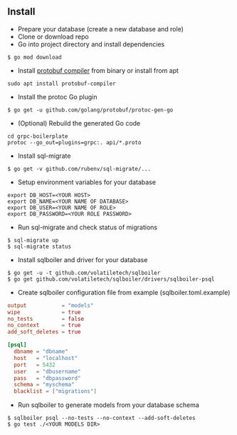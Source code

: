 ## Install
* Prepare your database (create a new database and role)
* Clone or download repo
* Go into project directory and install dependencies
```shell script
$ go mod download
```
* Install [protobuf compiler](https://github.com/google/protobuf/blob/master/README.md#protocol-compiler-installation) from binary or install from apt
```shell script
sudo apt install protobuf-compiler
```
* Install the protoc Go plugin
 ```shell script
 $ go get -u github.com/golang/protobuf/protoc-gen-go
 ```
* (Optional) Rebuild the generated Go code
```shell script
cd grpc-boilerplate
protoc --go_out=plugins=grpc:. api/*.proto
```
* Install sql-migrate
```shell script
$ go get -v github.com/rubenv/sql-migrate/...
```
* Setup environment variables for your database
```shell script
export DB_HOST=<YOUR HOST>
export DB_NAME=<YOUR NAME OF DATABASE>
export DB_USER=<YOUR NAME OF ROLE>
export DB_PASSWORD=<YOUR ROLE PASSWORD>
```
* Run sql-migrate and check status of migrations
```shell script
$ sql-migrate up
$ sql-migrate status
```
* Install sqlboiler and driver for your database
```shell script
$ go get -u -t github.com/volatiletech/sqlboiler
$ go get github.com/volatiletech/sqlboiler/drivers/sqlboiler-psql
```
* Create sqlboiler configuration file from example (sqlboiler.toml.example)
```toml
output           = "models"
wipe             = true
no_tests         = false
no_context       = true
add_soft_deletes = true

[psql]
  dbname = "dbname"
  host   = "localhost"
  port   = 5432
  user   = "dbusername"
  pass   = "dbpassword"
  schema = "myschema"
  blacklist = ["migrations"]
```
* Run sqlboiler to generate models from your database schema
```shell script
$ sqlboiler psql --no-tests --no-context --add-soft-deletes
$ go test ./<YOUR MODELS DIR>
```
